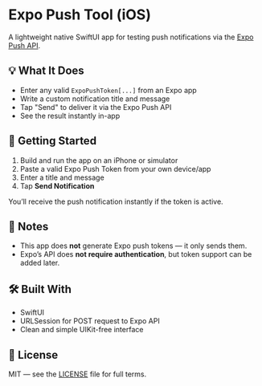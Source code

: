 # Expo Push Tool (iOS)

A lightweight native SwiftUI app for testing push notifications via the [Expo Push API](https://docs.expo.dev/push-notifications/sending-notifications/).

## 💡 What It Does

- Enter any valid `ExpoPushToken[...]` from an Expo app
- Write a custom notification title and message
- Tap "Send" to deliver it via the Expo Push API
- See the result instantly in-app

## 🚀 Getting Started

1. Build and run the app on an iPhone or simulator
2. Paste a valid Expo Push Token from your own device/app
3. Enter a title and message
4. Tap **Send Notification**

You’ll receive the push notification instantly if the token is active.

## 🔐 Notes

- This app does **not** generate Expo push tokens — it only sends them.
- Expo’s API does **not require authentication**, but token support can be added later.

## 🛠 Built With

- SwiftUI
- URLSession for POST request to Expo API
- Clean and simple UIKit-free interface

## 📄 License

MIT — see the [LICENSE](LICENSE) file for full terms.
